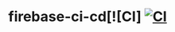 # firebase-ci-cd[![CI] [![CI](https://github.com/manasanavada/firebase-ci-cd/actions/workflows/main.yml/badge.svg)](https://github.com/manasanavada/firebase-ci-cd/actions/workflows/main.yml)
